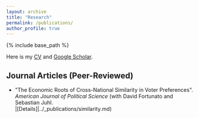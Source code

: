 ```yaml
---
layout: archive
title: "Research"
permalink: /publications/
author_profile: true
---
```


{% include base_path %}

Here is my [CV](/files/CV.pdf) and [Google Scholar](https://scholar.google.com/citations?user=mf4yXbAAAAAJ&hl=en).

## Journal Articles (Peer-Reviewed)
* "The Economic Roots of Cross-National Similarity in Voter Preferences". *American Journal of Political Science* (with David Fortunato and Sebastian Juhl. <br>
  |[Details]|../_publications/similarity.md)
  

